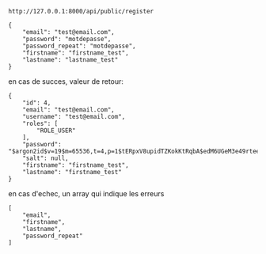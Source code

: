 ```http://127.0.0.1:8000/api/public/register```
```
{
    "email": "test@email.com",
    "password": "motdepasse",
    "password_repeat": "motdepasse",
    "firstname": "firstname_test",
    "lastname": "lastname_test"
}
```

en cas de succes, valeur de retour:
```
{
    "id": 4,
    "email": "test@email.com",
    "username": "test@email.com",
    "roles": [
        "ROLE_USER"
    ],
    "password": "$argon2id$v=19$m=65536,t=4,p=1$tERpxV8upidTZKokKtRqbA$edM6UGeM3e49rteeARIiIKaO6qCJdXA+QizimAWbcS4",
    "salt": null,
    "firstname": "firstname_test",
    "lastname": "firstname_test"
}
```
en cas d'echec, un array qui indique les erreurs
```
[
    "email",
    "firstname",
    "lastname",
    "password_repeat"
]
```